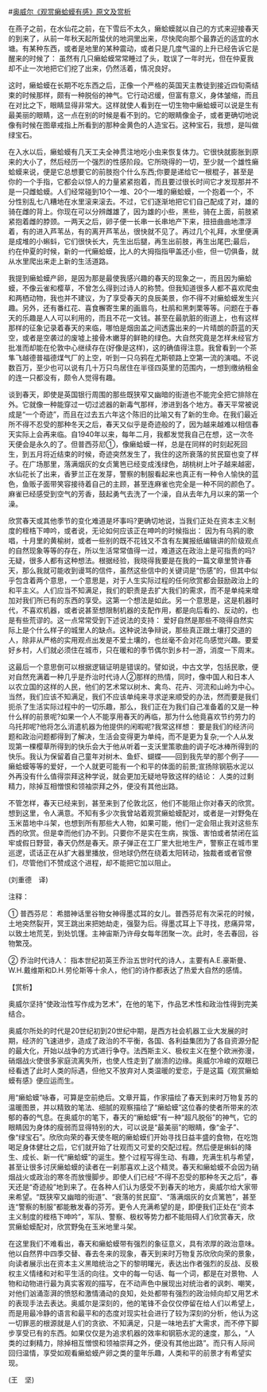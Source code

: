 #[奥威尔《观赏癞蛤蟆有感》原文及赏析](https://www.vrrw.net/wx/12528.html)

在燕子之前，在水仙花之前，在下雪后不太久，癞蛤蟆就以自己的方式来迎接春天的到来了，从前一年秋天起所蛰伏的地洞里出来，尽快爬向那个最靠近的适宜的水塘。有某种东西，或者是地里的某种震动，或者只是几度气温的上升已经告诉它是醒来的时候了： 虽然有几只癞蛤蟆常常睡过了头，耽误了一年时光，但在仲夏我却不止一次地把它们挖了出来，仍然活着，情况良好。

这时，癞蛤蟆在长期不吃东西之后，正像一个严格的英国天主教徒到接近四旬斋结束的时候那样，颇有一种脱俗的神气。它行动迟缓，但富有意义，身体皱缩，而且在对比之下，眼睛显得非常大。这样就使人看到在一切生物中癞蛤蟆可以说是生有最美丽的眼睛，这一点在别的时候是看不到的。它的眼睛像金子，或者更确切地说像有时候在图章戒指上所看到的那种金黄色的人造宝石。这种宝石，我想，是叫做绿宝石。

在入水以后，癞蛤蟆有几天工夫全神贯注地吃小虫来恢复体力。它很快就膨胀到原来的大小了，然后经历一个强烈的性感阶段。它所晓得的一切，至少就一个雄性癞蛤蟆来说，便是它总想要它的前肢抱个什么东西;你要是递给它一根棍子，甚至是你的一个手指，它都会以惊人的力量紧紧抱着，而且要过很长时间它才发现那并不是一只雌蛤蟆。人们经常碰到10个一堆、20个一堆的癞蛤蟆，一个抱着一个，不分性别乱七八糟地在水里滚来滚去。不过，它们逐渐地把它们自己配成了对，雄的骑在雌的背上。你现在可以分辨雌雄了，因为雄的小些，黑些，骑在上面，前肢紧紧抱着雌的脖颈。一两天之后，卵子便一长串一长串地产下来，扭扭曲曲地漂浮着，有的进入芦苇丛，有的离开芦苇丛，很快就不见了。再过几个礼拜，水里便满是成堆的小蝌蚪，它们很快长大，先生出后腿，再生出前肢，再生出尾巴;最后，约在仲夏的时候，新的一代癞蛤蟆，比人的大拇指指甲盖还小些，但一切俱备，就从水里爬出来走上新的生活道路。

我提到癞蛤蟆产卵，是因为那是最使我感兴趣的春天的现象之一，而且因为癞蛤蟆，不像云雀和樱草，不曾怎么得到过诗人的称赞。但我知道很多人都不喜欢爬虫和两栖动物，我也并不建议，为了享受春天的良辰美景，你不得不对癞蛤蟆发生兴趣。另外，还有番红花、喜食檞寄生果的画眉鸟，杜鹃和黑刺栗等等。问题在于春天的乐趣是人人可以利用的，而且不花一文钱。甚至在最肮脏的街道上，也有这样那样的征象记录着春天的来临，哪怕是烟囱盖之间透露出来的一片晴朗的蔚蓝的天空，或者是空袭过的废墟上接骨木嫩芽的鲜艳的绿色。大自然究竟是怎样未经官方批准而却能在伦敦中心继续存在(好像是这样)，这的确值得注意。我曾看到一个茶隼飞越德普福德煤气厂的上空，听到一只乌鸦在尤斯顿路上空第一流的演唱。不说数百万，至少也可以说有几十万只鸟居住在半径四英里的范围内，一想到缴纳租金的连一只都没有，颇令人觉得有趣。



谈到春天，即使是英国银行周围的那些既狭窄又幽暗的街道也不能完全把它排除在外。它就像一种能穿过一切过滤器的新毒气那样，渗进到各个地方。春天平常被说成是“一个奇迹”，而且在过去五六年这个陈旧的比喻又有了新的生命。在我们最近所不得不忍受的那种冬天之后，春天又似乎是奇迹般的了，因为越来越难以相信春天实际上会再来临。自1940年以来，每年二月，我都发觉我自己在想，这一次冬天便会是永久的了。但普西芬尼①，像癞蛤蟆一样，总是在同样的时刻起死回生，到五月将近结束的时候，奇迹突然发生了，我住的这所衰落的贫民窟也变了样子。在广场那里，落满烟灰的女贞篱笆已经变成浅绿色，胡桃树上叶子越来越密，水仙花长了出来，香萝兰正在发芽，警察的制服看起来也真正有一种令人愉快的蓝色，鱼贩子面带笑容接待着自己的主顾，甚至连麻雀也完全是一种不同的颜色了。麻雀已经感受到空气的芳香，鼓起勇气去洗了一个澡，自从去年九月以来的第一个澡。

欣赏春天或其他季节的变化难道是坏事吗?更确切地说，当我们正处在资本主义制度的桎梏下呻吟，或者说，无论如何应该正在呻吟的时候指出： 因为有乌鸦的歌唱，十月里的黄榆树，或者一些别的既不花钱又不含有左翼报纸编辑讲的阶级观点的自然现象等等的存在，所以生活常常值得一过，难道这在政治上是可指责的吗?无疑，很多人都有这种想法。根据经验，我晓得我要是在我的一篇文章里赞许春天，那么我就可能收到谩骂的信件，虽然这些信中的关键词是“伤感”的，但其中似乎包含着两个意思，一个意思是，对于人生实际过程的任何欣赏都会鼓励政治上的和平主义。人们应当不知满足，我们的职责是去扩大我们的需求，而不是单纯来增加对我们所已有的东西的享受。这第一个想法是如此。另一个意思是，这是机器时代，不喜欢机器，或者说甚至想限制机器的支配作用，都是向后看的、反动的，也是有些荒谬的。这一点常常受到下述说法的支持： 爱好自然是那些不晓得自然实际上是个什么样子的城里人的缺点。这种说法争辩说，那些真正跟土壤打交道的人，除非从严格的实用观点出发是不爱土壤的，也丝毫不会对花鸟感觉兴趣。要爱好乡村，人们就必须住在城市，只在暖和的季节偶尔到乡村一游，消度一下周末。

这最后一个意思倒可以根据逻辑证明是错误的。譬如说，中古文学，包括民歌，便对自然充满着一种几乎是乔治时代诗人②那样的热情，同时，像中国人和日本人以农立国的这样的人民，他们的艺术常以树木、禽鸟、花卉、河流和山岭为中心。当然，我们应该不知满足，我们不应该单纯来寻求逆来顺受的办法，然而要是我们扼杀了生活实际过程中的一切乐趣，那么，我们正在为我们自己准备着的又是一种什么样的前景呢?如果一个人不能享用春天的再临，那为什么他竟喜欢节约劳力的乌托邦呢?他将怎么消遣机器为他提供的闲暇呢?我常这样想： 要是我们的经济问题和政治问题都得到了解决，生活会变得更为单纯，而不是更为复杂;一个人从发现第一棵樱草所得到的快乐会大于他从听着一支沃里策歌曲的调子吃冰棒所得到的快乐。我认为保留着自己童年对树木、鱼虾、蝴蝶——回到我先举的那个例子——癞蛤蟆等等的爱好，一个人就更可能有一个和平的体面的前景;宣扬除钢筋水泥以外再没有什么值得崇拜这种学说，就会更加无疑地导致这样的结论： 人类的过剩精力，除掉互相憎恨和领袖崇拜之外，便没有其他出路。

不管怎样，春天已经来到，甚至来到了伦敦北区，他们不能阻止你对春天的欣赏。想到这里，令人满意。不知有多少次我曾站着观赏癞蛤蟆配对，或者是一对野兔在玉米苗地中斗架，也想到所有那些大人物，如果可能，他们一定会阻止我对这些东西的欣赏。但是幸而他们办不到。只要你不是实在生病，挨饿、害怕或者禁闭在监牢或假日野营，春天仍然是春天。原子弹正在工厂里大批地生产，警察正在城市里巡逻，谎话正在从扩大器里播放，但地球仍然在绕着太阳转动，独裁者或者官僚们，尽管他们不赞成这个进程，却不能把它加以阻止。

(刘重德　译)

注释：

① 普西芬尼： 希腊神话里谷物女神得墨忒耳的女儿。普西芬尼有次采花的时候，土地突然裂开，冥王跳出来把她劫走，强娶为后。得墨忒耳上下寻找，悲痛异常，以致土地荒芜，到处饥馑。主神宙斯乃许母女每年团聚一次。此时，冬去春回，谷物繁茂。

② 乔治时代诗人： 指本世纪初英王乔治五世时代的诗人，主要有A.E.豪斯曼、W.H.戴维斯和D.H.劳伦斯等十余人，他们的诗作都表达了热爱大自然的感情。

【赏析】

奥威尔坚持“使政治性写作成为艺术”，在他的笔下，作品艺术性和政治性得到完美结合。

奥威尔所处的时代是20世纪初到20世纪中期，是西方社会机器工业大发展的时期，经济的飞速进步，造成了政治的不平衡，各国、各利益集团为了各自资源分配的最大化，开始以战争的方式进行争夺。法西斯主义、极权主义在整个欧洲弥漫，硝烟战火使很多家庭流离失所，也使人性走到了崩溃的边缘。奥威尔冷峻的双眼已经看透了此时人类的际遇，但他又不放弃对人类温暖的爱恋，于是这篇《观赏癞蛤蟆有感》便应运而生。

用“癞蛤蟆”咏春，可算是空前绝后。文章开篇，作家描绘了春天到来时万物复苏的温暖图景，并以精致的笔法、细腻的观察描绘了“癞蛤蟆”这位春的使者所带来的浓郁的春的气息。在奥威尔的笔下，春天的“癞蛤蟆”有一种“超凡脱俗”的神气，它的眼睛因为身体的瘦弱而显得特别的大，可以说是“最美丽”的眼睛，像“金子”、像“绿宝石”。欣欣向荣的春天使冬眠的癞蛤蟆们开始寻找日益丰盛的食物，在吃饱喝足身体健壮之后，它们就开始了壮观而又可爱的交配过程。然后便是蝌蚪的降生、成长、新一代“癞蛤蟆”的诞生。整个过程写得生动、有趣，充满生机与希望，甚至让很多讨厌癞蛤蟆的读者在一刹那喜欢上这个精灵。春天和癞蛤蟆不会因为硝烟战火或政治的寒冬而放慢脚步。即使人们已经“不得不忍受的那种冬天之后”，春天还是“奇迹般”地到来了。在各种人们认为感受不到春天的地方，奥威尔给大家带来希望。“既狭窄又幽暗的街道”、“衰落的贫民窟”、“落满烟灰的女贞篱笆”，甚至连“警察的制服”都能散发春的芬芳。更令人充满希望的是，即便我们正处在“资本主义制度的桎梏下呻吟”，军队、警察、极权等势力都不能阻碍人们欣赏春天，欣赏癞蛤蟆配对，欣赏野兔在玉米地里斗架。

在这里我们不难看出，春天和癞蛤蟆带有强烈的象征意义，具有浓厚的政治意味。他以自然界中四季交替、春去冬来的现象，春天到来时万物复苏欣欣向荣的景象，向读者展示出在资本主义黑暗统治之下的黎明曙光，表达出作者强烈的反战、反极权主义情绪和对和平生活的向往。文中的每一句话、每一个词，都是在对景物、人物和动物进行最为真实客观的描写，在不动声色中展现出对统治者的讽刺、嘲笑，对他们汹涌澎湃的愤怒和激情涌动的良知，处处都带有强烈的政治倾向却又用艺术的表现手法去表达。奥威尔是深刻的，他的笔锋不会仅仅停留在给人们以希望上，而是用最冷静的语言和最平和的态度对现实社会进行了较为深刻的分析，他认为这一切罪恶的根源就是人们的贪欲、不知满足，只是一味地去扩大需求，而不停下脚步享受已有的东西。如果仅仅是为追求机器的效率和钢筋水泥的速度，那么，“人类的过剩精力，除掉相互憎恨和领袖崇拜之外，便没有其他出路”。而只有人际间回归温情，享受如观看癞蛤蟆产卵之类的童年乐趣，人类和平的前景才有希望实现。

(王　坚)

